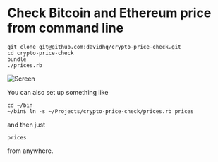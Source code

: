 # Check Bitcoin and Ethereum price from command line

    git clone git@github.com:davidhq/crypto-price-check.git
    cd crypto-price-check
    bundle
    ./prices.rb

![Screen](http://f.cl.ly/items/280X342M39442I0H1G2U/Image%202015-11-03%20at%205.19.15%20PM.png)

You can also set up something like

    cd ~/bin
    ~/bin$ ln -s ~/Projects/crypto-price-check/prices.rb prices

and then just

    prices

from anywhere.
